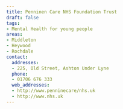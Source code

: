 ```yaml
---
title: Penninen Care NHS Foundation Trust
draft: false
tags:
- Mental Health for young people
areas:
- Middleton
- Heywood
- Rochdale
contact:
  addresses:
  - 225, Old Street, Ashton Under Lyne
  phone:
  - 01706 676 333
  web_addresses:
  - http://www.penninecare/nhs.uk
  - http://www.nhs.uk
---
```


